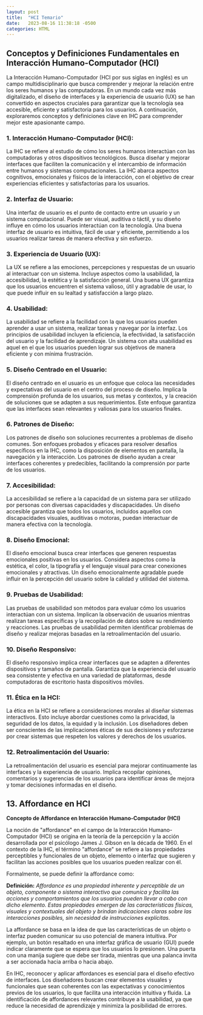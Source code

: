 ```yaml
---
layout: post
title:  "HCI Temario"
date:   2023-08-16 11:38:18 -0500
categories: HTML
---
```


## Conceptos y Definiciones Fundamentales en Interacción Humano-Computador (HCI)

La Interacción Humano-Computador (HCI por sus siglas en inglés) es un campo multidisciplinario que busca comprender y mejorar la relación entre los seres humanos y las computadoras. En un mundo cada vez más digitalizado, el diseño de interfaces y la experiencia de usuario (UX) se han convertido en aspectos cruciales para garantizar que la tecnología sea accesible, eficiente y satisfactoria para los usuarios. A continuación, exploraremos conceptos y definiciones clave en IHC para comprender mejor este apasionante campo.

### 1. Interacción Humano-Computador (HCI):

La IHC se refiere al estudio de cómo los seres humanos interactúan con las computadoras y otros dispositivos tecnológicos. Busca diseñar y mejorar interfaces que faciliten la comunicación y el intercambio de información entre humanos y sistemas computacionales. La IHC abarca aspectos cognitivos, emocionales y físicos de la interacción, con el objetivo de crear experiencias eficientes y satisfactorias para los usuarios.

### 2. Interfaz de Usuario:

Una interfaz de usuario es el punto de contacto entre un usuario y un sistema computacional. Puede ser visual, auditiva o táctil, y su diseño influye en cómo los usuarios interactúan con la tecnología. Una buena interfaz de usuario es intuitiva, fácil de usar y eficiente, permitiendo a los usuarios realizar tareas de manera efectiva y sin esfuerzo.

### 3. Experiencia de Usuario (UX):

La UX se refiere a las emociones, percepciones y respuestas de un usuario al interactuar con un sistema. Incluye aspectos como la usabilidad, la accesibilidad, la estética y la satisfacción general. Una buena UX garantiza que los usuarios encuentren el sistema valioso, útil y agradable de usar, lo que puede influir en su lealtad y satisfacción a largo plazo.

### 4. Usabilidad:

La usabilidad se refiere a la facilidad con la que los usuarios pueden aprender a usar un sistema, realizar tareas y navegar por la interfaz. Los principios de usabilidad incluyen la eficiencia, la efectividad, la satisfacción del usuario y la facilidad de aprendizaje. Un sistema con alta usabilidad es aquel en el que los usuarios pueden lograr sus objetivos de manera eficiente y con mínima frustración.

### 5. Diseño Centrado en el Usuario:

El diseño centrado en el usuario es un enfoque que coloca las necesidades y expectativas del usuario en el centro del proceso de diseño. Implica la comprensión profunda de los usuarios, sus metas y contextos, y la creación de soluciones que se adapten a sus requerimientos. Este enfoque garantiza que las interfaces sean relevantes y valiosas para los usuarios finales.

### 6. Patrones de Diseño:

Los patrones de diseño son soluciones recurrentes a problemas de diseño comunes. Son enfoques probados y eficaces para resolver desafíos específicos en la IHC, como la disposición de elementos en pantalla, la navegación y la interacción. Los patrones de diseño ayudan a crear interfaces coherentes y predecibles, facilitando la comprensión por parte de los usuarios.

### 7. Accesibilidad:

La accesibilidad se refiere a la capacidad de un sistema para ser utilizado por personas con diversas capacidades y discapacidades. Un diseño accesible garantiza que todos los usuarios, incluidos aquellos con discapacidades visuales, auditivas o motoras, puedan interactuar de manera efectiva con la tecnología.

### 8. Diseño Emocional:

El diseño emocional busca crear interfaces que generen respuestas emocionales positivas en los usuarios. Considera aspectos como la estética, el color, la tipografía y el lenguaje visual para crear conexiones emocionales y atractivas. Un diseño emocionalmente agradable puede influir en la percepción del usuario sobre la calidad y utilidad del sistema.

### 9. Pruebas de Usabilidad:

Las pruebas de usabilidad son métodos para evaluar cómo los usuarios interactúan con un sistema. Implican la observación de usuarios mientras realizan tareas específicas y la recopilación de datos sobre su rendimiento y reacciones. Las pruebas de usabilidad permiten identificar problemas de diseño y realizar mejoras basadas en la retroalimentación del usuario.

### 10. Diseño Responsivo:

El diseño responsivo implica crear interfaces que se adapten a diferentes dispositivos y tamaños de pantalla. Garantiza que la experiencia del usuario sea consistente y efectiva en una variedad de plataformas, desde computadoras de escritorio hasta dispositivos móviles.

### 11. Ética en la HCI:

La ética en la HCI se refiere a consideraciones morales al diseñar sistemas interactivos. Esto incluye abordar cuestiones como la privacidad, la seguridad de los datos, la equidad y la inclusión. Los diseñadores deben ser conscientes de las implicaciones éticas de sus decisiones y esforzarse por crear sistemas que respeten los valores y derechos de los usuarios.

### 12. Retroalimentación del Usuario:

La retroalimentación del usuario es esencial para mejorar continuamente las interfaces y la experiencia de usuario. Implica recopilar opiniones, comentarios y sugerencias de los usuarios para identificar áreas de mejora y tomar decisiones informadas en el diseño.

## 13. Affordance en HCI

**Concepto de Affordance en Interacción Humano-Computador (HCI)**

La noción de "affordance" en el campo de la Interacción Humano-Computador (HCI) se origina en la teoría de la percepción y la acción desarrollada por el psicólogo James J. Gibson en la década de 1960. En el contexto de la IHC, el término "affordance" se refiere a las propiedades perceptibles y funcionales de un objeto, elemento o interfaz que sugieren y facilitan las acciones posibles que los usuarios pueden realizar con él.

Formalmente, se puede definir la affordance como:

**Definición:** *Affordance es una propiedad inherente y perceptible de un objeto, componente o sistema interactivo que comunica y facilita las acciones y comportamientos que los usuarios pueden llevar a cabo con dicho elemento. Estas propiedades emergen de las características físicas, visuales y contextuales del objeto y brindan indicaciones claras sobre las interacciones posibles, sin necesidad de instrucciones explícitas.*

La affordance se basa en la idea de que las características de un objeto o interfaz pueden comunicar su uso potencial de manera intuitiva. Por ejemplo, un botón resaltado en una interfaz gráfica de usuario (GUI) puede indicar claramente que se espera que los usuarios lo presionen. Una puerta con una manija sugiere que debe ser tirada, mientras que una palanca invita a ser accionada hacia arriba o hacia abajo.

En IHC, reconocer y aplicar affordances es esencial para el diseño efectivo de interfaces. Los diseñadores buscan crear elementos visuales y funcionales que sean coherentes con las expectativas y conocimientos previos de los usuarios, lo que facilita una interacción intuitiva y fluida. La identificación de affordances relevantes contribuye a la usabilidad, ya que reduce la necesidad de aprendizaje y minimiza la posibilidad de errores.
